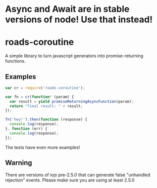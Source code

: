 # Async and Await are in stable versions of node! Use that instead!

# roads-coroutine
A simple library to turn javascript generators into promise-returning functions.

## Examples

```js
var cr = require('roads-coroutine');

var fn = cr(function* (param) {
  var result = yield promiseReturningAsyncFunction(param);
  return "final result: " + result;
});

fn('hey!').then(function (response) {
  console.log(response);
}, function (err) {
  console.log(response);
});
```

The tests have even more examples!

## Warning
There are versions of iojs pre-2.5.0 that can generate false "unhandled rejection" events. Please make sure you are using at least 2.5.0
